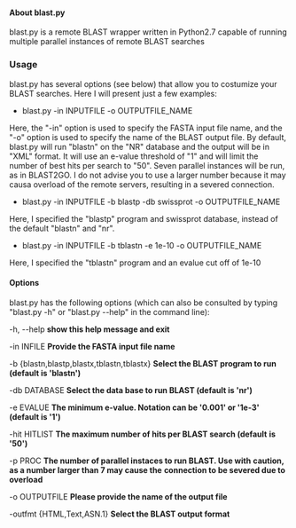#### About blast.py

blast.py is a remote BLAST wrapper written in Python2.7 capable of running multiple parallel instances of remote BLAST searches

### Usage

blast.py has several options (see below) that allow you to costumize your BLAST searches. Here I will present just a few examples:

- blast.py -in INPUTFILE -o OUTPUTFILE_NAME

Here, the "-in" option is used to specify the FASTA input file name, and the "-o" option is used to specify the name of the BLAST output file.
By default, blast.py will run "blastn" on the "NR" database and the output will be in "XML" format. It will use an e-value threshold of "1" and will limit the number of best hits per search to "50". Seven parallel instances will be run, as in BLAST2GO. I do not advise you to use a larger number because it may causa overload of the remote servers, resulting in a severed connection.

- blast.py -in INPUTFILE -b blastp -db swissprot -o OUTPUTFILE_NAME

Here, I specified the "blastp" program and swissprot database, instead of the default "blastn" and "nr".

- blast.py -in INPUTFILE -b tblastn -e 1e-10 -o OUTPUTFILE_NAME

Here, I specified the "tblastn" program and an evalue cut off of 1e-10


#### Options

blast.py has the following options (which can also be consulted by typing "blast.py -h" or "blast.py --help" in the command line):

  -h, --help            									**show this help message and exit**
  
  -in INFILE          										**Provide the FASTA input file name**
  
  -b {blastn,blastp,blastx,tblastn,tblastx}					**Select the BLAST program to run (default is 'blastn')**
                        
  -db DATABASE          									**Select the data base to run BLAST (default is 'nr')**
  
  -e EVALUE           										**The minimum e-value. Notation can be '0.001' or '1e-3'**
															**(default is '1')**
                        
  -hit HITLIST          									**The maximum number of hits per BLAST search (default**
															**is '50')**
                        
  -p PROC               									**The number of parallel instaces to run BLAST. Use with**
															**caution, as a number larger than 7 may cause the**
															**connection to be severed due to overload**
							
  -o OUTPUTFILE         									**Please provide the name of the output file**
  
  -outfmt {HTML,Text,ASN.1}									**Select the BLAST output format**
